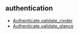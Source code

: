 ## authentication
- [Authenticate.validate_cinder](https://godleon.github.io/osp_test_results/sample/Authenticate.validate_cinder.html)
- [Authenticate.validate_glance](http://www.google.com)
